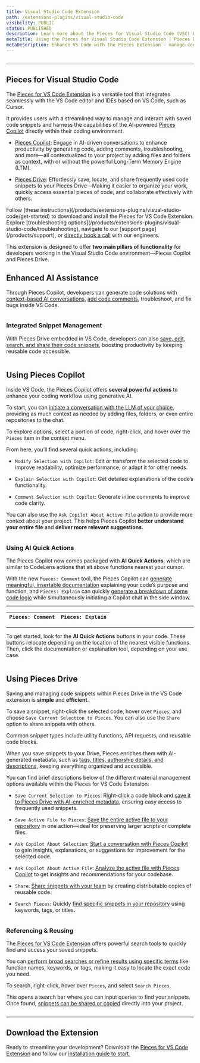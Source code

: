 ```yaml
---
title: Visual Studio Code Extension
path: /extensions-plugins/visual-studio-code
visibility: PUBLIC
status: PUBLISHED
description: Learn more about the Pieces for Visual Studio Code (VSC) Extension.
metaTitle: Using the Pieces for Visual Studio Code Extension | Pieces Docs
metaDescription: Enhance VS Code with the Pieces Extension – manage code snippets and use AI-powered Copilot for seamless coding and workflow optimization.
---
```


<Image src="https://cdn.hashnode.com/res/hashnode/image/upload/v1732641483589/fe76a57c-5b66-48c4-8f1e-375f03883073.png" alt="" align="center" fullwidth="true" />

***

## Pieces for Visual Studio Code

The <a target="_blank" href="https://marketplace.visualstudio.com/items?itemName=MeshIntelligentTechnologiesInc.pieces-vscode">Pieces for VS Code Extension</a> is a versatile tool that integrates seamlessly with the VS Code editor and IDEs based on VS Code, such as Cursor.

It provides users with a streamlined way to manage and interact with saved code snippets and harness the capabilities of the AI-powered [Pieces Copilot](/products/extensions-plugins/visual-studio-code/copilot) directly within their coding environment.

* [Pieces Copilot](/products/extensions-plugins/visual-studio-code/copilot): Engage in AI-driven conversations to enhance productivity by generating code, adding comments, troubleshooting, and more—all contextualized to your project by adding files and folders as context, with or without the powerful Long-Term Memory Engine (LTM).

* [Pieces Drive](/products/extensions-plugins/visual-studio-code/drive): Effortlessly save, locate, and share frequently used code snippets to your Pieces Drive—Making it easier to organize your work, quickly access essential pieces of code, and collaborate effectively with others.

<CardGroup cols={2}>
  <Card title="Getting Started" image="https://cdn.hashnode.com/res/hashnode/image/upload/v1732641306052/bf1c7729-8524-4adc-87af-62f098a42dd0.png">
    Follow [these instructions](/products/extensions-plugins/visual-studio-code/get-started) to download and install the Pieces for VS Code Extension.
  </Card>

  <Card title="Support & Troubleshooting" image="https://cdn.hashnode.com/res/hashnode/image/upload/v1732641309569/1515d9f1-50bd-49de-b536-1fc3a8fb882b.png">
    Explore [troubleshooting options](/products/extensions-plugins/visual-studio-code/troubleshooting), navigate to our [support page](/products/support), or <a target="_blank" href="https://calendar.google.com/calendar/u/0/appointments/schedules/AcZssZ22WJ2Htd2wRMJhueCNYc0xbFBFCAN-khijcuoXACd_Uux3wIhgZeGkzDRcqD3teamAI-CwCHpr">directly book a call</a> with our engineers.
  </Card>
</CardGroup>

<guides-overview-card />

This extension is designed to offer **two main pillars of functionality** for developers working in the Visual Studio Code environment—Pieces Copilot and Pieces Drive.

## Enhanced AI Assistance

Through Pieces Copilot, developers can generate code solutions with [context-based AI conversations](/products/extensions-plugins/visual-studio-code/copilot/chat), [add code comments](/products/extensions-plugins/visual-studio-code/copilot/documenting-code), troubleshoot, and fix bugs inside VS Code.

<Image src="https://storage.googleapis.com/hashnode_product_documentation_assets/vs_code_extension_assets/MAIN_vs_code_extension/new_right_click_menu.png" alt="" align="center" fullwidth="true" />

### Integrated Snippet Management

With Pieces Drive embedded in VS Code, developers can also [save, edit, search, and share their code snippets,](/products/extensions-plugins/visual-studio-code/drive) boosting productivity by keeping reusable code accessible.

<Image src="https://storage.googleapis.com/hashnode_product_documentation_assets/vs_code_extension_assets/updated_vs_screenshots/main/updated_no_saved_mats_view.png" alt="" align="center" fullwidth="true" />

## Using Pieces Copilot

Inside VS Code, the Pieces Copilot offers **several powerful actions** to enhance your coding workflow using generative AI.

To start, you can [initiate a conversation with the LLM of your choice](/products/extensions-plugins/visual-studio-code/copilot/chat), providing as much context as needed by adding files, folders, or even entire repositories to the chat.

To explore options, select a portion of code, right-click, and hover over the `Pieces` item in the context menu.

From here, you’ll find several quick actions, including:

* `Modify Selection with Copilot`: Edit or transform the selected code to improve readability, optimize performance, or adapt it for other needs.

* `Explain Selection with Copilot`: Get detailed explanations of the code’s functionality.

* `Comment Selection with Copilot`: Generate inline comments to improve code clarity.

You can also use the `Ask Copilot About Active File` action to provide more context about your project. This helps Pieces Copilot **better understand your entire file** and **deliver more relevant suggestions.**

<Image src="https://storage.googleapis.com/hashnode_product_documentation_assets/vs_code_extension_assets/MAIN_vs_code_extension/hover_over_ask_active_file.png" alt="" align="center" fullwidth="true" />

### Using AI Quick Actions

The Pieces Copilot now comes packaged with **AI Quick Actions**, which are similar to CodeLens actions that sit above functions nearest your cursor.

With the new `Pieces: Comment` tool, the Pieces Copilot can [generate meaningful, insertable documentation](/products/extensions-plugins/visual-studio-code/copilot/documenting-code) explaining your code’s purpose and function, and `Pieces: Explain` can quickly [generate a breakdown of some code logic](/products/extensions-plugins/visual-studio-code/copilot/chat#via-pieces-explain) while simultaneously initiating a Copilot chat in the side window.

***

| `Pieces: Comment` | `Pieces: Explain` |
| ----------------- | ----------------- |

***

To get started, look for the **AI Quick Actions** buttons in your code. These buttons relocate depending on the location of the nearest visible functions. Then, click the documentation or explanation tool, depending on your use case.

<Image src="https://storage.googleapis.com/hashnode_product_documentation_assets/vs_code_extension_assets/updated_vs_screenshots/main/pieces_quick_actions_add_comments.png" alt="" align="center" fullwidth="true" />

## Using Pieces Drive

Saving and managing code snippets within Pieces Drive in the VS Code extension is **simple** and **efficient**.

To save a snippet, right-click the selected code, hover over `Pieces`, and choose `Save Current Selection to Pieces`. You can also use the `Share` option to share snippets with others.

<Callout type="tip">
  Common snippet types include utility functions, API requests, and reusable code blocks.
</Callout>

When you save snippets to your Drive, Pieces enriches them with AI-generated metadata, such as [tags, titles, authorship details, and descriptions,](/products/extensions-plugins/visual-studio-code/drive/save-snippets#whats-stored-when-you-save-a-snippet) keeping everything organized and accessible.

You can find brief descriptions below of the different material management options available within the Pieces for VS Code Extension:

* `Save Current Selection to Pieces`: Right-click a code block and [save it to Pieces Drive with AI-enriched metadata](/products/extensions-plugins/visual-studio-code/drive/save-snippets#whats-stored-when-you-save-a-snippet), ensuring easy access to frequently used snippets.

* `Save Active File to Pieces`: [Save the entire active file to your repository](/products/extensions-plugins/visual-studio-code/drive/save-snippets#saving-active-files-to-pieces) in one action—ideal for preserving larger scripts or complete files.

* `Ask Copilot About Selection`: [Start a conversation with Pieces Copilot](/products/extensions-plugins/visual-studio-code/copilot/chat#pieces-ask-copilot-about-selection) to gain insights, explanations, or suggestions for improvement for the selected code.

* `Ask Copilot About Active File`: [Analyze the active file with Pieces Copilot](/products/extensions-plugins/visual-studio-code/copilot/chat#pieces-ask-about-active-file) to get insights and recommendations for your codebase.

* `Share`: [Share snippets with your team](/products/extensions-plugins/visual-studio-code/drive/sharing) by creating distributable copies of reusable code.

* `Search Pieces`: Quickly [find specific snippets in your repository](/products/extensions-plugins/visual-studio-code/drive/search-reuse#via-search-feature) using keywords, tags, or titles.

<Image src="https://storage.googleapis.com/hashnode_product_documentation_assets/vs_code_extension_assets/MAIN_vs_code_extension/save_active_file_to_pieces.png" alt="" align="center" fullwidth="true" />

### Referencing & Reusing

The <a target="_blank" href="https://marketplace.visualstudio.com/items?itemName=MeshIntelligentTechnologiesInc.pieces-vscode">Pieces for VS Code Extension</a> offers powerful search tools to quickly find and access your saved snippets.

You can [perform broad searches or refine results using specific terms](/products/extensions-plugins/visual-studio-code/drive/search-reuse#via-search-feature) like function names, keywords, or tags, making it easy to locate the exact code you need.

To search, right-click, hover over `Pieces`, and select `Search Pieces`.

This opens a search bar where you can input queries to find your snippets. Once found, [snippets can be shared or copied](/products/extensions-plugins/visual-studio-code/drive/search-reuse#viewing-and-reusing-saved-snippets) directly into your project.

<Image src="https://storage.googleapis.com/hashnode_product_documentation_assets/vs_code_extension_assets/MAIN_vs_code_extension/share_right_click.png" alt="" align="center" fullwidth="true" />

***

## Download the Extension

Ready to streamline your development? Download the <a target="_blank" href="https://marketplace.visualstudio.com/items?itemName=MeshIntelligentTechnologiesInc.pieces-vscode">Pieces for VS Code Extension</a> and follow our [installation guide to start.](/products/extensions-plugins/visual-studio-code/get-started)